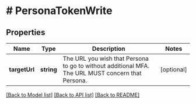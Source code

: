 # # PersonaTokenWrite

## Properties

Name | Type | Description | Notes
------------ | ------------- | ------------- | -------------
**targetUrl** | **string** | The URL you wish that Persona to go to without additional MFA. The URL MUST concern that Persona. | [optional]

[[Back to Model list]](../../README.md#models) [[Back to API list]](../../README.md#endpoints) [[Back to README]](../../README.md)

